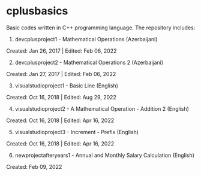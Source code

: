 # cplusbasics
Basic codes written in C++ programming language. The repository includes:

1. devcplusproject1 - Mathematical Operations (Azerbaijani)

Created: Jan 26, 2017
| Edited: Feb 06, 2022

2. devcplusproject2 - Mathematical Operations 2 (Azerbaijani)

Created: Jan 27, 2017
| Edited: Feb 06, 2022

3. visualstudioproject1 - Basic Line (English)

Created: Oct 16, 2018
| Edited: Aug 29, 2022

4. visualstudioproject2 - A Mathematical Operation - Addition 2 (English)

Created: Oct 16, 2018
| Edited: Apr 16, 2022

5. visualstudioproject3 - Increment - Prefix (English)

Created: Oct 16, 2018
| Edited: Apr 16, 2022

6. newprojectafteryears1 - Annual and Monthly Salary Calculation (English)

Created: Feb 09, 2022
